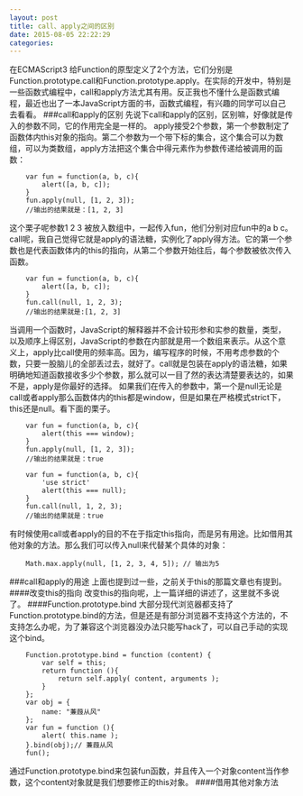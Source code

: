 ```yaml
---
layout: post
title: call、apply之间的区别
date: 2015-08-05 22:22:29
categories: 
---
```

在ECMAScript3 给Function的原型定义了2个方法，它们分别是Function.prototype.call和Function.prototype.apply。在实际的开发中，特别是一些函数式编程中，call和apply方法尤其有用。反正我也不懂什么是函数式编程，最近也出了一本JavaScript方面的书，函数式编程，有兴趣的同学可以自己去看看。<!--more-->
###call和apply的区别
先说下call和apply的区别，区别嘛，好像就是传入的参数不同，它的作用完全是一样的。
apply接受2个参数，第一个参数制定了函数体内this对象的指向。第二个参数为一个带下标的集合，这个集合可以为数组，可以为类数组，apply方法把这个集合中得元素作为参数传递给被调用的函数：

        var fun = function(a, b, c){
            alert([a, b, c]);
        }
        fun.apply(null, [1, 2, 3]);
        //输出的结果就是：[1, 2, 3]

这个栗子呢参数1 2 3 被放入数组中，一起传入fun，他们分别对应fun中的a b c。
call呢，我自己觉得它就是apply的语法糖，实例化了apply得方法。它的第一个参数也是代表函数体内的this的指向，从第二个参数开始往后，每个参数被依次传入函数。

        var fun = function(a, b, c){
            alert([a, b, c]);
        }
        fun.call(null, 1, 2, 3);
        //输出的结果就是:[1, 2, 3]

当调用一个函数时，JavaScript的解释器并不会计较形参和实参的数量，类型，以及顺序上得区别，JavaScript的参数在内部就是用一个数组来表示。从这个意义上，apply比call使用的频率高。因为，编写程序的时候，不用考虑参数的个数，只要一股脑儿的全部丢过去，就好了。call就是包装在apply的语法糖，如果明确地知道函数接收多少个参数，那么就可以一目了然的表达清楚要表达的，如果不是，apply是你最好的选择。
如果我们在传入的参数中，第一个是null无论是call或者apply那么函数体内的this都是window，但是如果在严格模式strict下，this还是null。看下面的栗子。

        var fun = function(a, b, c){
            alert(this === window);
        }
        fun.apply(null, [1, 2, 3]);
        //输出的结果就是：true

        var fun = function(a, b, c){
            'use strict'
            alert(this === null);
        }
        fun.call(null, 1, 2, 3);
        //输出的结果就是：true


有时候使用call或者apply的目的不在于指定this指向，而是另有用途。比如借用其他对象的方法。那么我们可以传入null来代替某个具体的对象：

        Math.max.apply(null, [1, 2, 3, 4, 5]); // 输出为5

###call和apply的用途
上面也提到过一些，之前关于this的那篇文章也有提到。
####改变this的指向
改变this的指向呢，上一篇详细的讲述了，这里就不多说了。
####Function.prototype.bind
大部分现代浏览器都支持了Function.prototype.bind的方法，但是还是有部分浏览器不支持这个方法的，不支持怎么办呢，为了兼容这个浏览器没办法只能写hack了，可以自己手动的实现这个bind。

        Function.prototype.bind = function (content) {
            var self = this;
            return function (){
                return self.apply( content, arguments );
            }
        };
        var obj = {
            name: "蒹葭从风"
        };
        var fun = function (){
            alert( this.name );
        }.bind(obj);// 蒹葭从风
        fun();

通过Function.prototype.bind来包装fun函数，并且传入一个对象content当作参数，这个content对象就是我们想要修正的this对象。
####借用其他对象方法



